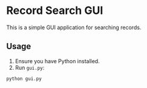 # Record Search GUI

This is a simple GUI application for searching records.

## Usage

1. Ensure you have Python installed.
2. Run `gui.py`:

```bash
python gui.py
